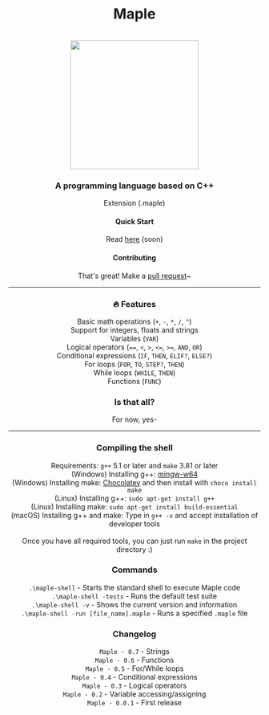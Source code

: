 <div align="center">

<h1 align="center">Maple</h1>
    <br />
        <img align="center" width="256" height="256" src="https://femboylamkas.please-fuck.me/yJTKni.png" />
    <br />
</div>

<div align="center">
    <h3>A programming language based on C++</h3>
    <p>Extension (.maple)</p>
</div>

<div align="center">
    <h4>Quick Start</h4>
    <p>Read <a href="https://github.com/LamkasDev/maple/wiki">here</a> (soon)</p>
    <h4>Contributing</h4>
    <p>That's great! Make a <a href="https://github.com/LamkasDev/maple/pulls">pull request</a>~</p>
</div>

<hr />

<div align="center">
    <h3>🔥 Features</h3>
    <p>
        Basic math operations (<code>+</code>, <code>-</code>, <code>*</code>, <code>/</code>, <code>^</code>)<br />
        Support for integers, floats and strings<br />
        Variables (<code>VAR</code>)<br />
        Logical operators (<code>==</code>, <code><</code>, <code>></code>, <code><=</code>, <code>>=</code>, <code>AND</code>, <code>OR</code>)<br />
        Conditional expressions (<code>IF</code>, <code>THEN</code>, <code>ELIF?</code>, <code>ELSE?</code>)<br />
        For loops (<code>FOR</code>, <code>TO</code>, <code>STEP?</code>, <code>THEN</code>)<br />
        While loops (<code>WHILE</code>, <code>THEN</code>)<br />
        Functions (<code>FUNC</code>)
    </p>
    <h3>Is that all?</h3>
    <p>
        For now, yes-
    </p>
</div>

<hr />

<div align="center">
    <h3>Compiling the shell</h3>
    <p>
        Requirements: <code>g++</code> 5.1 or later and <code>make</code> 3.81 or later<br />
        (Windows) Installing g++: <a href="http://mingw-w64.org/doku.php">mingw-w64</a><br />
        (Windows) Installing make: <a href="https://chocolatey.org/install">Chocolatey</a> and then install with <code>choco install make</code><br />
        (Linux) Installing g++: <code>sudo apt-get install g++</code><br />
        (Linux) Installing make: <code>sudo apt-get install build-essential</code><br />
        (macOS) Installing g++ and make: Type in <code>g++ -v</code> and accept installation of developer tools<br />
        <br />
        Once you have all required tools, you can just run <code>make</code> in the project directory :)
    </p>
    <h3>Commands</h3>
    <p>
        <code>.\maple-shell</code> - Starts the standard shell to execute Maple code<br />
        <code>.\maple-shell -tests</code> - Runs the default test suite<br />
        <code>.\maple-shell -v</code> - Shows the current version and information<br />
        <code>.\maple-shell -run [file_name].maple</code> - Runs a specified <code>.maple</code> file
    </p>
    <h3>Changelog</h3>
    <p>
        <code>Maple - 0.7</code> - Strings<br />
        <code>Maple - 0.6</code> - Functions<br />
        <code>Maple - 0.5</code> - For/While loops<br />
        <code>Maple - 0.4</code> - Conditional expressions<br />
        <code>Maple - 0.3</code> - Logical operators<br />
        <code>Maple - 0.2</code> - Variable accessing/assigning<br />
        <code>Maple - 0.0.1</code> - First release<br />
    </p>
</div>
